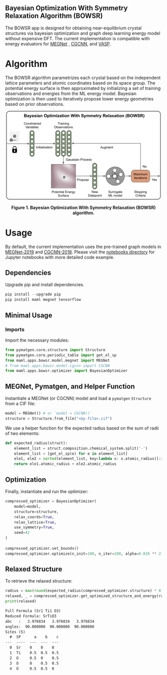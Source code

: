 ## Bayesian Optimization With Symmetry Relaxation Algorithm (BOWSR)

The BOWSR app is designed for obtaining near-equilibrium crystal structures via
bayesian optimization and graph deep learning energy model without expensive
DFT. The current implementation is compatible with energy evaluators
for [MEGNet](https://github.com/materialsvirtuallab/megnet)
, [CGCNN](https://github.com/txie-93/cgcnn), and [VASP](https://www.vasp.at).

# Algorithm

The BOWSR algorithm parametrizes each crystal based on the independent lattice
parameters and atomic coordinates based on its space group. The potential
energy surface is then approximated by initializing a set of training
observations and energies from the ML energy model. Bayesian optimization is
then used to iteratively propose lower energy geometries based on prior
observations.

![BOWSR algorithm](../../../resources/bowsr_algo.png)
<div align='center'><strong>Figure 1. Bayesian Optimization With Symmetry Relaxation (BOWSR) algorithm.</strong></div>

# Usage

By default, the current implementation uses the pre-trained graph models
in [MEGNet-2019](https://github.com/materialsvirtuallab/megnet/tree/master/mvl_models/mp-2019.4.1)
and [CGCNN-2018](https://github.com/txie-93/cgcnn/tree/master/pre-trained).
Please visit the [notebooks directory](../../../notebooks/bowsr) for Jupyter
notebooks with more detailed code example.

## Dependencies

Upgrade pip and install dependencies.

```python
pip install --upgrade pip
pip install maml megnet tensorflow
```

## Minimal Usage

### Imports

Import the necessary modules:

```python
from pymatgen.core.structure import Structure
from pymatgen.core.periodic_table import get_el_sp
from maml.apps.bowsr.model.megnet import MEGNet
# from maml.apps.bowsr.model.cgcnn import CGCNN
from maml.apps.bowsr.optimizer import BayesianOptimizer
```

## MEGNet, Pymatgen, and Helper Function

Instantiate a MEGNet (or CGCNN) model and load a `pymatgen` `Structure` from a CIF file:

```python
model = MEGNet() # or `model = CGCNN()`
structure = Structure.from_file("<my-file>.cif")
```

We use a helper function for the expected radius based on the sum of radii of two elements:

```python
def expected_radius(struct):
    element_list = struct.composition.chemical_system.split('-')
    element_list = [get_el_sp(e) for e in element_list]
    ele1, ele2 = sorted(element_list, key=lambda x: x.atomic_radius)[:2]
    return ele1.atomic_radius + ele2.atomic_radius
```

## Optimization

Finally, instantiate and run the optimizer:

```python
compressed_optimizer = BayesianOptimizer(
    model=model,
    structure=structure,
    relax_coords=True,
    relax_lattice=True,
    use_symmetry=True,
    seed=42
)

compressed_optimizer.set_bounds()
compressed_optimizer.optimize(n_init=100, n_iter=100, alpha=0.026 ** 2)
```

## Relaxed Structure

To retrieve the relaxed structure:

```python
radius = max(round(expected_radius(compressed_optimizer.structure) * 0.6, 2), 1.1)
relaxed, _ = compressed_optimizer.get_optimized_structure_and_energy(radius=radius)
print(relaxed)
```

```txt
Full Formula (Sr1 Ti1 O3)
Reduced Formula: SrTiO3
abc   :   3.976834   3.976834   3.976834
angles:  90.000000  90.000000  90.000000
Sites (5)
  #  SP      a    b    c
---  ----  ---  ---  ---
  0  Sr    0    0    0
  1  Ti    0.5  0.5  0.5
  2  O     0.5  0    0.5
  3  O     0    0.5  0.5
  4  O     0.5  0.5  0
```
